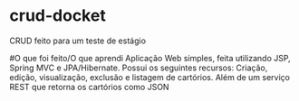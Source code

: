 # crud-docket
CRUD feito para um teste de estágio

#O que foi feito/O que aprendi
Aplicação Web simples, feita utilizando JSP, Spring MVC e JPA/Hibernate.
Possui os seguintes recursos: Criação, edição, visualização, exclusão e listagem de cartórios. Além de um serviço REST que retorna os cartórios como JSON
